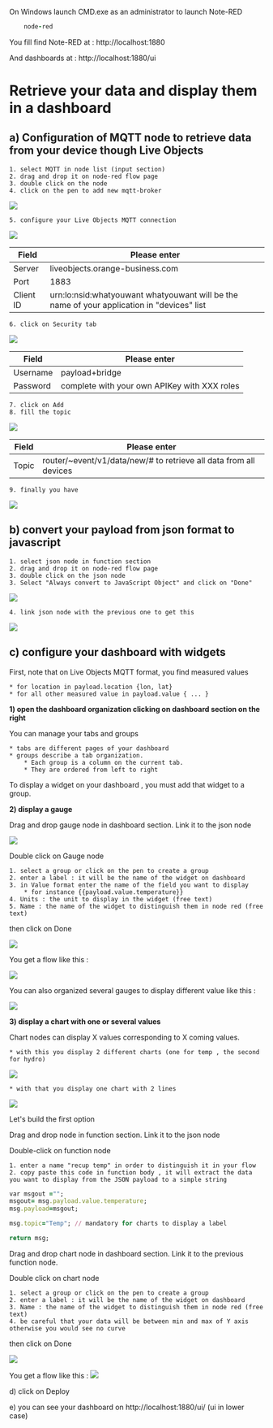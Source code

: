On Windows launch CMD.exe as an administrator to launch Note-RED

```ruby
    node-red
```

You fill find Note-RED at : http://localhost:1880

And dashboards at : http://localhost:1880/ui

# Retrieve your data and display them in a dashboard #

## a) Configuration of MQTT node to retrieve data from your device though Live Objects ##


	1. select MQTT in node list (input section) 
	2. drag and drop it on node-red flow page
	3. double click on the node 
	4. click on the pen to add new mqtt-broker
![](img/addbroker.png)

	5. configure your Live Objects MQTT connection 

![](img/configurebroker.png)

Field | Please enter 
------------ | -------------
Server | liveobjects.orange-business.com
Port | 1883
Client ID | urn:lo:nsid:whatyouwant whatyouwant will be the name of your application in "devices" list

	6. click on Security tab

![](img/securitytab.png)

Field | Please enter 
------------ | -------------
Username | payload+bridge
Password | complete with your own APIKey with XXX roles
	
	7. click on Add
	8. fill the topic 
	
![](img/filltopic.png)


Field | Please enter 
------------ | -------------
Topic | router/~event/v1/data/new/# to retrieve all data from all devices

	9. finally you have 

![](img/mqttinput.png)


## b) convert your payload from json format to javascript ##

	1. select json node in function section
	2. drag and drop it on node-red flow page
	3. double click on the json node 
	3. Select "Always convert to JavaScript Object" and click on "Done"
![](img/jsonnode.png)

	4. link json node with the previous one to get this
![](img/mqttjson.png)


## c) configure your dashboard with widgets ##

First, note that on Live Objects MQTT format, you find measured values 

	* for location in payload.location {lon, lat}
	* for all other measured value in payload.value { ... }

**1) open the dashboard organization clicking on dashboard section on the right**

You can manage your tabs and groups

	* tabs are different pages of your dashboard
	* groups describe a tab organization. 
		* Each group is a column on the current tab. 
		* They are ordered from left to right

To display a widget on your dashboard , you must add that widget to a group.

**2) display a gauge**

Drag and drop gauge node in dashboard section. Link it to the json node  

![](img/flowtogauge.png)

Double click on Gauge node 

	1. select a group or click on the pen to create a group
	2. enter a label : it will be the name of the widget on dashboard
	3. in Value format enter the name of the field you want to display 
		* for instance {{payload.value.temperature}} 
	4. Units : the unit to display in the widget (free text)
	5. Name : the name of the widget to distinguish them in node red (free text)
then click on Done

![](img/configgauge.png)

You get a flow like this : 

![](img/flowtogauge2.png)

You can also organized several gauges to display different value like this :

![](img/flowtogauge3.png)


**3) display a chart with one or several values**

Chart nodes can display X values corresponding to X coming values.


	* with this you display 2 different charts (one for temp , the second for hydro)

![](img/chart1.png)

	* with that you display one chart with 2 lines 

![](img/chart2.png)

Let's build the first option

Drag and drop node in function section. Link it to the json node

Double-click on function node 

	1. enter a name "recup temp" in order to distinguish it in your flow
	2. copy paste this code in function body , it will extract the data you want to display from the JSON payload to a simple string

```ruby
var msgout ="";
msgout= msg.payload.value.temperature;
msg.payload=msgout;

msg.topic="Temp"; // mandatory for charts to display a label

return msg;
```

Drag and drop chart node in dashboard section. Link it to the previous function node.


Double click on chart node 

	1. select a group or click on the pen to create a group
	2. enter a label : it will be the name of the widget on dashboard
	3. Name : the name of the widget to distinguish them in node red (free text)
	4. be careful that your data will be between min and max of Y axis otherwise you would see no curve

then click on Done

![](img/configurechart.png)

You get a flow like this : 
![](img/flowchart.png)


d) click on Deploy

e) you can see your dashboard on http://localhost:1880/ui/  (ui in lower case)

